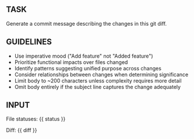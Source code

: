 ## TASK
Generate a commit message describing the changes in this git diff.

## GUIDELINES
- Use imperative mood ("Add feature" not "Added feature")
- Prioritize functional impacts over files changed
- Identify patterns suggesting unified purpose across changes
- Consider relationships between changes when determining significance
- Limit body to ~200 characters unless complexity requires more detail
- Omit body entirely if the subject line captures the change adequately

## INPUT
File statuses:
{{ status }}

Diff:
{{ diff }}
